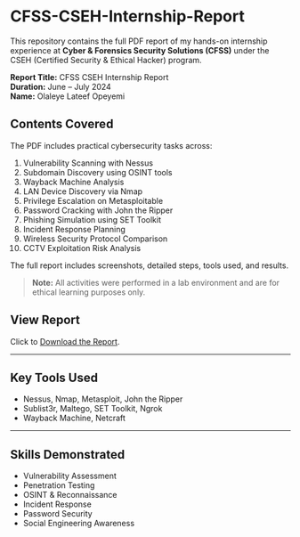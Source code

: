 # CFSS-CSEH-Internship-Report

This repository contains the full PDF report of my hands-on internship experience at **Cyber & Forensics Security Solutions (CFSS)** under the CSEH (Certified Security & Ethical Hacker) program.

 **Report Title:** CFSS CSEH Internship Report  
 **Duration:** June – July 2024  
 **Name:** Olaleye Lateef Opeyemi

## Contents Covered

The PDF includes practical cybersecurity tasks across:

1. Vulnerability Scanning with Nessus  
2. Subdomain Discovery using OSINT tools  
3. Wayback Machine Analysis  
4. LAN Device Discovery via Nmap  
5. Privilege Escalation on Metasploitable  
6. Password Cracking with John the Ripper  
7. Phishing Simulation using SET Toolkit  
8. Incident Response Planning  
9. Wireless Security Protocol Comparison  
10. CCTV Exploitation Risk Analysis

 The full report includes screenshots, detailed steps, tools used, and results.

> **Note:** All activities were performed in a lab environment and are for ethical learning purposes only.

##  View Report

Click to [Download the Report](https://drive.google.com/file/d/1VmqU3Ay8XbJ5WYLSN6Uy3ssi9SZKMBYv/view?usp=sharing).

---

##  Key Tools Used

- Nessus, Nmap, Metasploit, John the Ripper  
- Sublist3r, Maltego, SET Toolkit, Ngrok  
- Wayback Machine, Netcraft

---

##  Skills Demonstrated

- Vulnerability Assessment  
- Penetration Testing  
- OSINT & Reconnaissance  
- Incident Response  
- Password Security  
- Social Engineering Awareness
